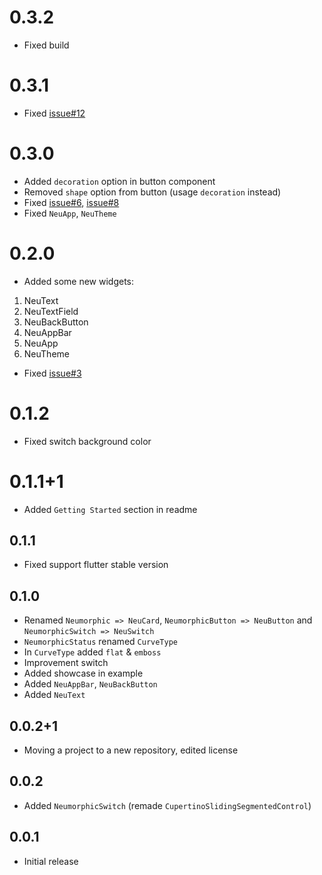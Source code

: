 # 0.3.2

* Fixed build

# 0.3.1

* Fixed [issue#12](https://github.com/neumorphic/neumorphic.flutter/issues/12)

# 0.3.0 

* Added `decoration` option in button component
* Removed `shape` option from button (usage `decoration` instead)
* Fixed [issue#6](https://github.com/neumorphic/neumorphic.flutter/issues/6), [issue#8](https://github.com/neumorphic/neumorphic.flutter/issues/8)
* Fixed `NeuApp`, `NeuTheme`

# 0.2.0

* Added some new widgets:
1. NeuText
2. NeuTextField
3. NeuBackButton
4. NeuAppBar
5. NeuApp
6. NeuTheme

* Fixed [issue#3](https://github.com/neumorphic/neumorphic.flutter/issues/3)

# 0.1.2

* Fixed switch background color

# 0.1.1+1

* Added `Getting Started` section in readme

## 0.1.1

* Fixed support flutter stable version

## 0.1.0

* Renamed `Neumorphic => NeuCard`, `NeumorphicButton => NeuButton` and `NeumorphicSwitch => NeuSwitch`
* `NeumorphicStatus` renamed `CurveType`
* In `CurveType` added `flat` & `emboss`
* Improvement switch
* Added showcase in example
* Added `NeuAppBar`, `NeuBackButton`
* Added `NeuText`

## 0.0.2+1

* Moving a project to a new repository, edited license

## 0.0.2

* Added `NeumorphicSwitch` (remade `CupertinoSlidingSegmentedControl`)

## 0.0.1

* Initial release

